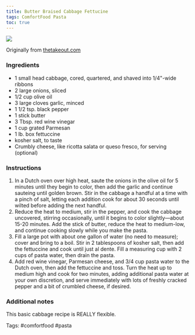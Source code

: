 ```yaml
---
title: Butter Braised Cabbage Fettucine
tags: ComfortFood Pasta
toc: true
---
```


![](https://s3.us-east-1.amazonaws.com/asset-02.onetsp.net/ugc/a/dx/ewgy2r-dp5-1827p-1.jpg)

Originally from [thetakeout.com](https://thetakeout.com/dinner-recipe-cabbage-fettuccine-pasta-a-pantry-stapl-1842532208)

### Ingredients

*   1 small head cabbage, cored, quartered, and shaved into 1/4"-wide ribbons
*   2 large onions, sliced
*   1/2 cup olive oil
*   3 large cloves garlic, minced
*   1 1/2 tsp. black pepper
*   1 stick butter
*   3 Tbsp. red wine vinegar
*   1 cup grated Parmesan
*   1 lb. box fettuccine
*   kosher salt, to taste
*   Crumbly cheese, like ricotta salata or queso fresco, for serving (optional)

### Instructions

1.  In a Dutch oven over high heat, saute the onions in the olive oil for 5 minutes until they begin to color, then add the garlic and continue sauteing until golden brown. Stir in the cabbage a handful at a time with a pinch of salt, letting each addition cook for about 30 seconds until wilted before adding the next handful.
2.  Reduce the heat to medium, stir in the pepper, and cook the cabbage uncovered, stirring occasionally, until it begins to color slightly—about 15-20 minutes. Add the stick of butter, reduce the heat to medium-low, and continue cooking slowly while you make the pasta.
3.  Fill a large pot with about one gallon of water (no need to measure); cover and bring to a boil. Stir in 2 tablespoons of kosher salt, then add the fettuccine and cook until just al dente. Fill a measuring cup with 2 cups of pasta water, then drain the pasta.
4.  Add red wine vinegar, Parmesan cheese, and 3/4 cup pasta water to the Dutch oven, then add the fettuccine and toss. Turn the heat up to medium high and cook for two minutes, adding additional pasta water at your own discretion, and serve immediately with lots of freshly cracked pepper and a bit of crumbled cheese, if desired.

### Additional notes

This basic cabbage recipe is REALLY flexible.

Tags: #comfortfood #pasta